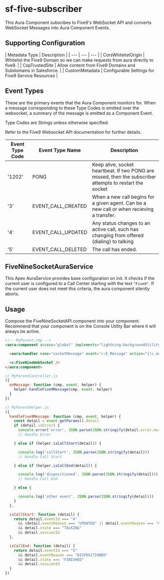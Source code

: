 # sf-five-subscriber

This Aura Component subscibes to Five9's WebSocket API and converts WebSocket Messages into Aura Component Events.

## Supporting Configuration

| Metadata Type | Description |
| --- | --- | --- |
| CorsWhitelistOrigin | Whitelist the Five9 Domain so we can make requests from aura directly to five9. |
| CspTrustedSite | Allow content from Five9 Domains and Subdomains in Salesforce. |
| CustomMetadata | Configurable Settings for Five9 Service Resources |

## Event Types

These are the primary events that the Aura Component monitors for. When a message corresponding to these Type Codes is emitted over the websocket, a summary of the message is emitted as a Component Event.

Type Codes are Strings unless otherwise specified.

Refer to the Five9 Websocket API documentation for further details.

| Event Type Code | Event Type Name | Description |
| --- | --- | --- |
| '1202' | PONG | Keep alive, socket heartbeat. If two PONG are missed, then the subscriber attempts to restart the socket |
| '3' | EVENT_CALL_CREATED | When a new call begins for a given agent. Can be a new call or when recieving a transfer. |
| '4' | EVENT_CALL_UPDATED | Any status changes to an active call, such has changing from offered (dialing) to talking |
| '5' | EVENT_CALL_DELETED | The call has ended. |

## FiveNineSocketAuraService

This Apex AuraService provides base configuration on init. It checks if the current user is configured to a Call Center starting with the text `"Five9"`. If the current user does not meet this criteria, the aura component silently aborts.

## Usage

Compose the FiveNineSocketAPI component into your component. Recommend that your component is on the Console Utility Bar where it will always be active.

```html
<!-- MyParent.cmp -->
<aura:component access="global" implements="lightning:backgroundUtilityItem">

  <aura:handler name="socketMessage" event="c:E_Message" action="{!c.onMessage}" />

  <c:FiveNineWebSocket />
</aura:component>
```
```js
// MyParentController.js
({
  onMessage: function (cmp, event, helper) {
    helper.handleFive9Message(cmp, event, helper)
  }
})
```
```js
// MyParentHelper.js
({
  handleFive9Message: function (cmp, event, helper) {
    const detail = event.getParams().detail
    if (detail.isError) {
      console.error('error', JSON.parse(JSON.stringify(detail.error.message)))
      // Handle Error

    } else if (helper.isCallStart(detail)) {

      console.log('callStart', JSON.parse(JSON.stringify(detail)))
      // Handle Call Start

    } else if (helper.isCallEnd(detail)) {

      console.log('dispositioned', JSON.parse(JSON.stringify(detail)))
      // Handle Call End

    } else {

      console.log('other event', JSON.parse(JSON.stringify(detail)))
    }
  },

  isCallStart: function (detail) {
    return detail.eventId === "4"
      && (detail.eventReason === "UPDATED" || detail.eventReason === "CONNECTED")
      && detail.state === "TALKING"
      && detail.sessionId
  },

  isCallEnd: function (detail) {
    return detail.eventId === "5"
      && detail.eventReason === "DISPOSITIONED"
      && detail.state === "FINISHED"
      && detail.sessionId
  }
})
```